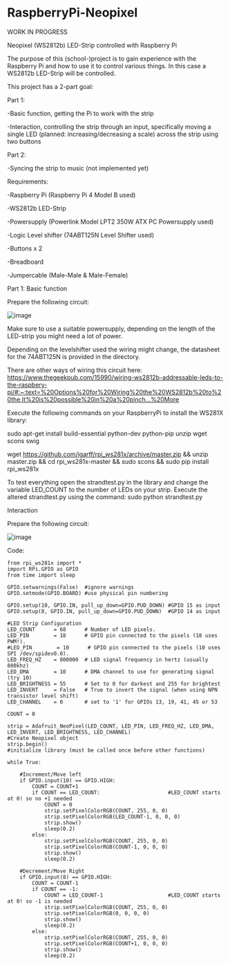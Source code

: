 # RaspberryPi-Neopixel

WORK IN PROGRESS

Neopixel (WS2812b) LED-Strip controlled with Raspberry Pi

The purpose of this (school-)project is to gain experience with the Raspberry Pi and how to use it to control various things.
In this case a WS2812b LED-Strip will be controlled.

This project has a 2-part goal:

Part 1:

-Basic function, getting the Pi to work with the strip

-Interaction, controlling the strip through an input, specifically moving a single LED (planned: increasing/decreasing a scale) across the strip using two buttons

Part 2:

-Syncing the strip to music (not implemented yet)

Requirements:

-Raspberry Pi (Raspberry Pi 4 Model B used)

-WS2812b LED-Strip

-Powersupply (Powerlink Model LPT2 350W ATX PC Powersupply used)

-Logic Level shifter (74ABT125N Level Shifter used)

-Buttons x 2

-Breadboard

-Jumpercable (Male-Male & Male-Female)

Part 1:
Basic function

Prepare the following circuit:

![image](https://user-images.githubusercontent.com/72065170/112108712-dd67bb80-8bb0-11eb-9eb3-253b68de7269.png)

Make sure to use a suitable powersupply, depending on the length of the LED-strip you might need a lot of power.

Depending on the levelshifter used the wiring might change, the datasheet for the 74ABT125N is provided in the directory.

There are other ways of wiring this circuit here: https://www.thegeekpub.com/15990/wiring-ws2812b-addressable-leds-to-the-raspbery-pi/#:~:text=%20Options%20for%20Wiring%20the%20WS2812b%20to%20the,It%20is%20possible%20in%20a%20pinch...%20More

Execute the following commands on your RaspberryPi to install the WS281X library:

sudo apt-get install build-essential python-dev python-pip unzip wget scons swig

wget https://github.com/jgarff/rpi_ws281x/archive/master.zip && unzip master.zip && cd rpi_ws281x-master && sudo scons && sudo pip install rpi_ws281x

To test everything open the strandtest.py in the library and change the variable LED_COUNT to the number of LEDs on your strip.
Execute the altered strandtest.py using the command: sudo python strandtest.py


Interaction

Prepare the following circuit:

![image](https://user-images.githubusercontent.com/72065170/112120388-751fd680-8bbe-11eb-8781-fa61fd438b65.png)


Code:

    from rpi_ws281x import *
    import RPi.GPIO as GPIO
    from time import sleep

    GPIO.setwarnings(False)  #ignore warnings
    GPIO.setmode(GPIO.BOARD) #use physical pin numbering

    GPIO.setup(10, GPIO.IN, pull_up_down=GPIO.PUD_DOWN) #GPIO 15 as input
    GPIO.setup(8, GPIO.IN, pull_up_down=GPIO.PUD_DOWN)  #GPIO 14 as input

    #LED Strip Configuration
    LED_COUNT      = 68      # Number of LED pixels.
    LED_PIN        = 18      # GPIO pin connected to the pixels (18 uses PWM!).
    #LED_PIN        = 10      # GPIO pin connected to the pixels (10 uses SPI /dev/spidev0.0).
    LED_FREQ_HZ    = 800000  # LED signal frequency in hertz (usually 800khz)
    LED_DMA        = 10      # DMA channel to use for generating signal (try 10)
    LED_BRIGHTNESS = 55      # Set to 0 for darkest and 255 for brightest
    LED_INVERT     = False   # True to invert the signal (when using NPN transistor level shift)
    LED_CHANNEL    = 0       # set to '1' for GPIOs 13, 19, 41, 45 or 53

    COUNT = 0

    strip = Adafruit_NeoPixel(LED_COUNT, LED_PIN, LED_FREQ_HZ, LED_DMA, LED_INVERT, LED_BRIGHTNESS, LED_CHANNEL)
    #Create Neopixel object
    strip.begin()
    #initialize library (must be called once before other functions)

    while True:
    
        #Increment/Move left
        if GPIO.input(10) == GPIO.HIGH:
            COUNT = COUNT+1
            if COUNT == LED_COUNT:                      #LED_COUNT starts at 0! so no +1 needed
                COUNT = 0
                strip.setPixelColorRGB(COUNT, 255, 0, 0)
                strip.setPixelColorRGB(LED_COUNT-1, 0, 0, 0)
                strip.show()
                sleep(0.2)
            else:
                strip.setPixelColorRGB(COUNT, 255, 0, 0)
                strip.setPixelColorRGB(COUNT-1, 0, 0, 0)
                strip.show()
                sleep(0.2)
            
        #Decrement/Move Right 
        if GPIO.input(8) == GPIO.HIGH:
            COUNT = COUNT-1
            if COUNT == -1:
                COUNT = LED_COUNT-1                     #LED_COUNT starts at 0! so -1 is needed
                strip.setPixelColorRGB(COUNT, 255, 0, 0)
                strip.setPixelColorRGB(0, 0, 0, 0)
                strip.show()
                sleep(0.2)
            else:
                strip.setPixelColorRGB(COUNT, 255, 0, 0)
                strip.setPixelColorRGB(COUNT+1, 0, 0, 0)
                strip.show()
                sleep(0.2)
